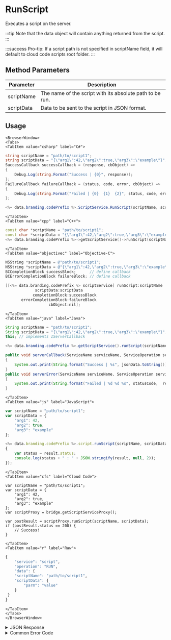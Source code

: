 # RunScript

Executes a script on the server.


:::tip
Note that the data object will contain anything returned from the script.
:::

:::success
Pro-tip: If a script path is not specified in scriptName field, it will default to cloud code scripts root folder. 
:::


<PartialServop service_name="script" operation_name="RUN" />

## Method Parameters
Parameter | Description
--------- | -----------
scriptName | The name of the script with its absolute path to be run.
scriptData | Data to be sent to the script in JSON format.

## Usage

```mdx-code-block
<BrowserWindow>
<Tabs>
<TabItem value="csharp" label="C#">
```

```csharp
string scriptName = "path/to/script1";
string scriptData = "{\"arg1\":42,\"arg2\":true,\"arg3\":\"example\"}";
SuccessCallback successCallback = (response, cbObject) =>
{
    Debug.Log(string.Format("Success | {0}", response));
};
FailureCallback failureCallback = (status, code, error, cbObject) =>
{
    Debug.Log(string.Format("Failed | {0}  {1}  {2}", status, code, error));
};

<%= data.branding.codePrefix %>.ScriptService.RunScript(scriptName, scriptData, successCallback, failureCallback);
```

```mdx-code-block
</TabItem>
<TabItem value="cpp" label="C++">
```

```cpp
const char *scriptName = "path/to/script1";
const char *scriptData = "{\"arg1\":42,\"arg2\":true,\"arg3\":\"example\"}";
<%= data.branding.codePrefix %>->getScriptService()->runScript(scriptName, scriptData, this);
```

```mdx-code-block
</TabItem>
<TabItem value="objectivec" label="Objective-C">
```

```objectivec
NSString *scriptName = @"path/to/script1";
NSString *scriptData = @"{\"arg1\":42,\"arg2\":true,\"arg3\":\"example\"}";
BCCompletionBlock successBlock;      // define callback
BCErrorCompletionBlock failureBlock; // define callback

[[<%= data.branding.codePrefix %> scriptService] runScript:scriptName
             scriptData:scriptData
            completionBlock:successBlock
       errorCompletionBlock:failureBlock
                   cbObject:nil];
```

```mdx-code-block
</TabItem>
<TabItem value="java" label="Java">
```

```java
String scriptName = "path/to/script1";
String scriptData = "{\"arg1\":42,\"arg2\":true,\"arg3\":\"example\"}";
this; // implements IServerCallback

<%= data.branding.codePrefix %>.getScriptService().runScript(scriptName, scriptData, this);

public void serverCallback(ServiceName serviceName, ServiceOperation serviceOperation, JSONObject jsonData)
{
    System.out.print(String.format("Success | %s", jsonData.toString()));
}
public void serverError(ServiceName serviceName, ServiceOperation serviceOperation, int statusCode, int reasonCode, String jsonError)
{
    System.out.print(String.format("Failed | %d %d %s", statusCode,  reasonCode, jsonError.toString()));
}
```

```mdx-code-block
</TabItem>
<TabItem value="js" label="JavaScript">
```

```javascript
var scriptName = "path/to/script1";
var scriptData = {
    "arg1": 42,
    "arg2": true,
    "arg3": "example"
};

<%= data.branding.codePrefix %>.script.runScript(scriptName, scriptData, result =>
{
	var status = result.status;
	console.log(status + " : " + JSON.stringify(result, null, 2));
});
```

```mdx-code-block
</TabItem>
<TabItem value="cfs" label="Cloud Code">
```

```cfscript
var scriptName = "path/to/script1";
var scriptData = {
    "arg1": 42,
    "arg2": true,
    "arg3": "example"
};
var scriptProxy = bridge.getScriptServiceProxy();

var postResult = scriptProxy.runScript(scriptName, scriptData);
if (postResult.status == 200) {
    // Success!
}
```

```mdx-code-block
</TabItem>
<TabItem value="r" label="Raw">
```

```r
{
    "service": "script",
    "operation": "RUN",
    "data": {
    "scriptName": "path/to/script1",
    "scriptData": {
        "parm": "value"
    }
 }
}
```

```mdx-code-block
</TabItem>
</Tabs>
</BrowserWindow>
```

<details>
<summary>JSON Response</summary>

```json
{
    "status": 200,
    "data": {
        "success": true
    }
}
```
</details>

<details>
<summary>Common Error Code</summary>

### Status Codes
Code | Name | Description
---- | ---- | -----------
40363 | MISSING_SCRIPT | The script not found in specified folder.

</details>


